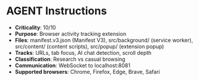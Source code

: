 # AGENT Instructions

- **Criticality**: 10/10
- **Purpose**: Browser activity tracking extension
- **Files**: manifest.v3.json (Manifest V3), src/background/ (service worker), src/content/ (content scripts), src/popup/ (extension popup)
- **Tracks**: URLs, tab focus, AI chat detection, scroll depth
- **Classification**: Research vs casual browsing
- **Communication**: WebSocket to localhost:8081
- **Supported browsers**: Chrome, Firefox, Edge, Brave, Safari
